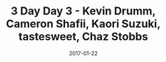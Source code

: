---
title: 3 Day Day 3 - Kevin Drumm, Cameron Shafii, Kaori Suzuki, tastesweet, Chaz Stobbs
date: 2017-01-22
---